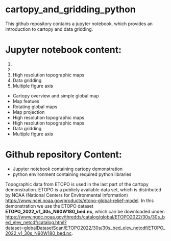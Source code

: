 # cartopy_and_gridding_python

This github repository contains a jupyter notebook, which provides an introduction to cartopy and data gridding. 
# Jupyter notebook content:
1.	
2.	
3.	High resolution topographic maps
4.	Data gridding
5.	Multiple figure axis

<ul>
  <li> Cartopy overview and simple global map</li>
  <li> Map featues </li>
  <li> Rotating global maps </li>
  <li> Map projection</li>
  <li> High resolution topographic maps</li>
<li>High resolution topographic maps</li>
<li> Data gridding</li>
 <li> Multiple figure axis</li>
</ul>

# Github repository Content:
<ul>
  <li> Jupyter notebook containing cartopy demonstration</li>
  <li> python environment containing required python libraries </li>
</ul>

Topographic data from ETOPO is used in the last part of the cartopy demonstration. ETOPO is a publicly available data set, which is distributed by NOAA (National Centers for Environmental Information) https://www.ncei.noaa.gov/products/etopo-global-relief-model. In this demonstration we use the ETOPO dataset **ETOPO_2022_v1_30s_N90W180_bed.nc**, which can be downloaded under: https://www.ngdc.noaa.gov/thredds/catalog/global/ETOPO2022/30s/30s_bed_elev_netcdf/catalog.html?dataset=globalDatasetScan/ETOPO2022/30s/30s_bed_elev_netcdf/ETOPO_2022_v1_30s_N90W180_bed.nc.